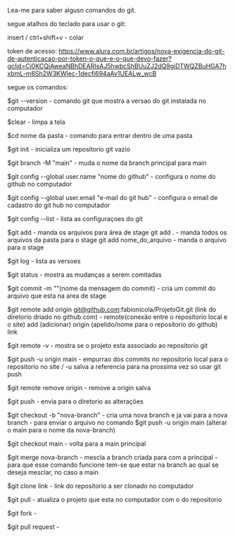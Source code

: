 Lea-me para saber algusn comandos do git.

segue atalhos do teclado para usar o git:

insert / ctrl+shift+v - colar

token de acesso: https://www.alura.com.br/artigos/nova-exigencia-do-git-de-autenticacao-por-token-o-que-e-o-que-devo-fazer?gclid=Cj0KCQiAweaNBhDEARIsAJ5hwbcShBUuZJ2dQ9giDTWQZBuHGA7hxbmL-m6Sh2W3KWlec-1decfi694aAv1UEALw_wcB

segue os comandos:

$git --version - comando git que mostra a versao do git instalada no computador

$clear - limpa a tela

$cd nome da pasta - comando para entrar dentro de uma pasta

$git init - inicializa um repositorio git vazio

$git branch -M "main" - muda o nome da branch principal para main

$git config --global user.name "nome do github" - configura o nome do github no computador

$git config --global user.email "e-mail do git hub" - configura o email de cadastro do git hub no computador

$git config --list - lista as configuraçoes do git

$git add - manda os arquivos para área de stage
        git add . - manda todos os arquivos da pasta para o stage
        git add nome_do_arquivo - manda o arquivo para o stage

$git log - lista as versoes

$git status -  mostra as mudanças a serem comitadas

$git commit -m ""(nome da mensagem do commit) - cria um commit do arquivo que esta na area de stage

$git remote add origin git@github.com:fabionicola/ProjetoGit.git (link do diretorio driado no github.com) - remote(conexão entre o repositorio local e o site) add (adicionar) origin (apelido/nome para o repositorio do github) link

$git remote -v - mostra se o projeto esta associado ao repositorio git

$git push -u origin main - empurrao dos commits no repositorio local para o repositorio no site / -u salva a referencia para na prossima vez so usar git push

$git remote remove origin - remove a origin salva

$git push - envia para o diretorio as alterações

$git checkout -b "nova-branch" - cria uma nova branch e ja vai para a nova branch
        - para enviar o arquivo no comando $git push -u origin main (alterar o main para o nome da nova-branch)

$git checkout main - volta para a main principal

$git merge nova-branch - mescla a branch criada para com a principal
        - para que esse comando funcione tem-se que estar na branch ao qual se deseja mesclar, no caso a main

$git clone link - link do repositorio a ser clonado no computador

$git pull - atualiza o projeto que esta no computador com o do repositorio

$git fork - 

$git pull request - 











